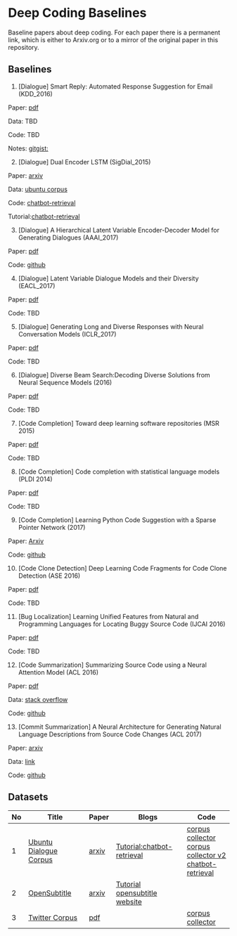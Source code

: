# Deep Coding Baselines
Baseline papers about deep coding. For each paper there is a permanent link, which is either to Arxiv.org or to a mirror of the original paper in this repository.	


## Baselines
1. \[Dialogue\] Smart Reply: Automated Response Suggestion for Email (KDD_2016)

<space> Paper: [pdf](https://github.com/DeepSE/DeepCodingBaselines/raw/master/papers/smart-reply.pdf)

<space> Data: TBD

<space> Code: TBD

<space> Notes: [gitgist:](https://gist.github.com/shagunsodhani/da411f15b71ed6a664f9d5ac46409b42)

2. \[Dialogue\] Dual Encoder LSTM (SigDial_2015)

<space> Paper: [arxiv](https://arxiv.org/abs/1506.08909)

<space> Data: [ubuntu corpus](https://drive.google.com/open?id=0B_bZck-ksdkpVEtVc1R6Y01HMWM) 

<space> Code: [chatbot-retrieval](https://github.com/dennybritz/chatbot-retrieval)

<space> Tutorial:[chatbot-retrieval](http://www.wildml.com/2016/07/deep-learning-for-chatbots-2-retrieval-based-model-tensorflow/)

3. \[Dialogue\] A Hierarchical Latent Variable Encoder-Decoder Model for Generating Dialogues (AAAI_2017)

<space> Paper: [pdf](https://github.com/DeepSE/DeepCodingBaselines/raw/master/papers/!2017AAAI-A-Hierarchical-Latent-Variable-Encoder-Decoder-Model-for-Generating-Dialogues.pdf) 

<space> Code: [github](https://github.com/julianser/hed-dlg-truncated) 

4. \[Dialogue\] Latent Variable Dialogue Models and their Diversity (EACL_2017) 

<space> Paper: [pdf]()

<space> Code: TBD

5. \[Dialogue\] Generating Long and Diverse Responses with Neural Conversation Models (ICLR_2017)

<space> Paper: [pdf]()

<space> Code: TBD

6. \[Dialogue\] Diverse Beam Search:Decoding Diverse Solutions from Neural Sequence Models (2016)

<space> Paper: [pdf]()

<space> Code: TBD

7. \[Code Completion\] Toward deep learning software repositories (MSR 2015)

<space> Paper: [pdf](http://citeseerx.ist.psu.edu/viewdoc/download?doi=10.1.1.714.5031&rep=rep1&type=pdf)

<space> Code: TBD

8. \[Code Completion\] Code completion with statistical language models (PLDI 2014) 

<space> Paper: [pdf](http://www.srl.inf.ethz.ch/papers/pldi14-statistical.pdf)

<space> Code: TBD

9. \[Code Completion\] Learning Python Code Suggestion with a Sparse Pointer Network (2017)

<space> Paper: [Arxiv](https://arxiv.org/abs/1611.08307)

<space> Code: [github](https://github.com/uclmr/pycodesuggest) 


10. \[Code Clone Detection\] Deep Learning Code Fragments for Code Clone Detection (ASE 2016)

<space> Paper: [pdf](http://www.cs.wm.edu/~denys/pubs/ASE'16-DeepLearningClones.pdf)

<space> Code: TBD


11. \[Bug Localization\] Learning Unified Features from Natural and Programming Languages for Locating Buggy Source Code (IJCAI 2016)

<space> Paper: [pdf](https://pdfs.semanticscholar.org/7848/5ab466e1a83e7965500cceab476b55d145c0.pdf)

<space> Code: TBD

12. \[Code Summarization\] Summarizing Source Code using a Neural Attention Model (ACL 2016)

<space> Paper: [pdf](https://www.aclweb.org/anthology/P/P16/P16-1195.pdf)

<space> Data: [stack overflow](https://github.com/sriniiyer/codenn/tree/master/data/stackoverflow) 

<space> Code: [github](https://github.com/sriniiyer/codenn)

13. \[Commit Summarization\] A Neural Architecture for Generating Natural Language Descriptions from Source Code Changes (ACL 2017)

<space> Paper: [arxiv](https://arxiv.org/abs/1704.04856)

<space> Data: [link](https://osf.io/67kyc/?view_only=ad588fe5d1a14dd795553fb4951b5bf9)

<space> Code: [github](https://github.com/epochx/commitgen)



## Datasets
|No|Title|Paper|Blogs|Code|
|---|---|---|---|---|
|1|[Ubuntu Dialogue Corpus](https://drive.google.com/open?id=0B_bZck-ksdkpVEtVc1R6Y01HMWM)|[arxiv](https://arxiv.org/abs/1506.08909)|[Tutorial:chatbot-retrieval](http://www.wildml.com/2016/07/deep-learning-for-chatbots-2-retrieval-based-model-tensorflow/)|[corpus collector](https://github.com/npow/ubottu)<br/> [corpus collector v2](https://github.com/rkadlec/ubuntu-ranking-dataset-creator)<br/> [chatbot-retrieval](https://github.com/dennybritz/chatbot-retrieval)|
|2|[OpenSubtitle](https://s3.amazonaws.com/opennmt-trainingdata/opensub_qa_en.tgz)|[arxiv](https://arxiv.org/pdf/1506.05869v3.pdf) | [Tutorial](http://forum.opennmt.net/t/english-chatbot-model-with-opennmt/184)<br/> [opensubtitle website](http://opus.lingfil.uu.se/OpenSubtitles.php)||
|3|[Twitter Corpus](http://homes.cs.washington.edu/~aritter/twitter_chat/)| [pdf](http://www.aclweb.org/anthology/N10-1020)|  |[corpus collector](https://github.com/bwbaugh/twitter-corpus)|







